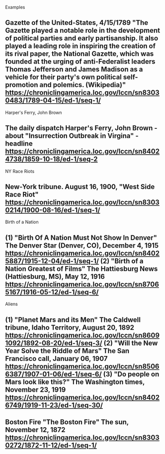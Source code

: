 Examples

Gazette of the United-States, 4/15/1789
"The Gazette played a notable role in the development of political parties and early partisanship. It also played a leading role in inspiring the creation of its rival paper, the National Gazette, which was founded at the urging of anti-Federalist leaders Thomas Jefferson and James Madison as a vehicle for their party's own political self-promotion and polemics. (Wikipedia)"
https://chroniclingamerica.loc.gov/lccn/sn83030483/1789-04-15/ed-1/seq-1/
------------------------------------------------------------------------------------------------------------------
Harper's Ferry, John Brown

The daily dispatch
Harper's Ferry, John Brown - about
"Insurrection Outbreak in Virgina" - headline
https://chroniclingamerica.loc.gov/lccn/sn84024738/1859-10-18/ed-1/seq-2
------------------------------------------------------------------------------------------------------------------
NY Race Riots

New-York tribune. August 16, 1900,
"West Side Race Riot"
https://chroniclingamerica.loc.gov/lccn/sn83030214/1900-08-16/ed-1/seq-1/
------------------------------------------------------------------------------------------------------------------
Birth of a Nation

(1)
"Birth Of A Nation Must Not Show In Denver"
The Denver Star (Denver, CO), December 4, 1915
https://chroniclingamerica.loc.gov/lccn/sn84025887/1915-12-04/ed-1/seq-1/
(2)
"Birth of a Nation Greatest of Films"
The Hattiesburg News (Hattiesburg, MS), May 12, 1916
https://chroniclingamerica.loc.gov/lccn/sn87065167/1916-05-12/ed-1/seq-6/
------------------------------------------------------------------------------------------------------------------
Aliens

(1)
"Planet Mars and its Men"
The Caldwell tribune, Idaho Territory, August 20, 1892
https://chroniclingamerica.loc.gov/lccn/sn86091092/1892-08-20/ed-1/seq-3/
(2)
"Will the New Year Solve the Riddle of Mars"
The San Francisco call, January 06, 1907
https://chroniclingamerica.loc.gov/lccn/sn85066387/1907-01-06/ed-1/seq-6/
(3)
"Do people on Mars look like this?"
The Washington times, November 23, 1919
https://chroniclingamerica.loc.gov/lccn/sn84026749/1919-11-23/ed-1/seq-30/
------------------------------------------------------------------------------------------------------------------
Boston Fire
"The Boston Fire"
The sun, November 12, 1872
https://chroniclingamerica.loc.gov/lccn/sn83030272/1872-11-12/ed-1/seq-1/
------------------------------------------------------------------------------------------------------------------
